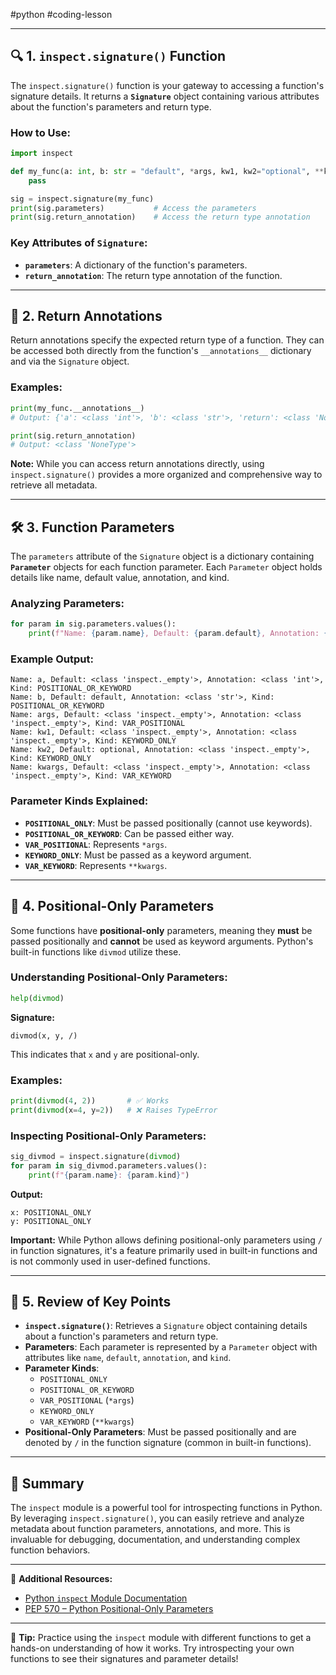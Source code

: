 #python #coding-lesson 

---
## 🔍 1. `inspect.signature()` Function

The `inspect.signature()` function is your gateway to accessing a function's signature details. It returns a **`Signature`** object containing various attributes about the function's parameters and return type.

### **How to Use:**

```python
import inspect

def my_func(a: int, b: str = "default", *args, kw1, kw2="optional", **kwargs) -> None:
    pass

sig = inspect.signature(my_func)
print(sig.parameters)           # Access the parameters
print(sig.return_annotation)    # Access the return type annotation
```

### **Key Attributes of `Signature`:**

- **`parameters`**: A dictionary of the function's parameters.
- **`return_annotation`**: The return type annotation of the function.

---

## 📝 2. Return Annotations

Return annotations specify the expected return type of a function. They can be accessed both directly from the function's `__annotations__` dictionary and via the `Signature` object.

### **Examples:**

```python
print(my_func.__annotations__)
# Output: {'a': <class 'int'>, 'b': <class 'str'>, 'return': <class 'NoneType'>}

print(sig.return_annotation)
# Output: <class 'NoneType'>
```

**Note:** While you can access return annotations directly, using `inspect.signature()` provides a more organized and comprehensive way to retrieve all metadata.

---

## 🛠️ 3. Function Parameters

The `parameters` attribute of the `Signature` object is a dictionary containing **`Parameter`** objects for each function parameter. Each `Parameter` object holds details like name, default value, annotation, and kind.

### **Analyzing Parameters:**

```python
for param in sig.parameters.values():
    print(f"Name: {param.name}, Default: {param.default}, Annotation: {param.annotation}, Kind: {param.kind}")
```

### **Example Output:**

```
Name: a, Default: <class 'inspect._empty'>, Annotation: <class 'int'>, Kind: POSITIONAL_OR_KEYWORD
Name: b, Default: default, Annotation: <class 'str'>, Kind: POSITIONAL_OR_KEYWORD
Name: args, Default: <class 'inspect._empty'>, Annotation: <class 'inspect._empty'>, Kind: VAR_POSITIONAL
Name: kw1, Default: <class 'inspect._empty'>, Annotation: <class 'inspect._empty'>, Kind: KEYWORD_ONLY
Name: kw2, Default: optional, Annotation: <class 'inspect._empty'>, Kind: KEYWORD_ONLY
Name: kwargs, Default: <class 'inspect._empty'>, Annotation: <class 'inspect._empty'>, Kind: VAR_KEYWORD
```

### **Parameter Kinds Explained:**

- **`POSITIONAL_ONLY`**: Must be passed positionally (cannot use keywords).
- **`POSITIONAL_OR_KEYWORD`**: Can be passed either way.
- **`VAR_POSITIONAL`**: Represents `*args`.
- **`KEYWORD_ONLY`**: Must be passed as a keyword argument.
- **`VAR_KEYWORD`**: Represents `**kwargs`.

---

## 🧩 4. Positional-Only Parameters

Some functions have **positional-only** parameters, meaning they **must** be passed positionally and **cannot** be used as keyword arguments. Python's built-in functions like `divmod` utilize these.

### **Understanding Positional-Only Parameters:**

```python
help(divmod)
```

**Signature:**
```
divmod(x, y, /)
```

This indicates that `x` and `y` are positional-only.

### **Examples:**

```python
print(divmod(4, 2))       # ✅ Works
print(divmod(x=4, y=2))   # ❌ Raises TypeError
```

### **Inspecting Positional-Only Parameters:**

```python
sig_divmod = inspect.signature(divmod)
for param in sig_divmod.parameters.values():
    print(f"{param.name}: {param.kind}")
```

**Output:**
```
x: POSITIONAL_ONLY
y: POSITIONAL_ONLY
```

**Important:** While Python allows defining positional-only parameters using `/` in function signatures, it's a feature primarily used in built-in functions and is not commonly used in user-defined functions.

---

## 📝 5. Review of Key Points

- **`inspect.signature()`**: Retrieves a `Signature` object containing details about a function's parameters and return type.
- **Parameters**: Each parameter is represented by a `Parameter` object with attributes like `name`, `default`, `annotation`, and `kind`.
- **Parameter Kinds**:
  - `POSITIONAL_ONLY`
  - `POSITIONAL_OR_KEYWORD`
  - `VAR_POSITIONAL` (`*args`)
  - `KEYWORD_ONLY`
  - `VAR_KEYWORD` (`**kwargs`)
- **Positional-Only Parameters**: Must be passed positionally and are denoted by `/` in the function signature (common in built-in functions).

---

## 📌 Summary

The `inspect` module is a powerful tool for introspecting functions in Python. By leveraging `inspect.signature()`, you can easily retrieve and analyze metadata about function parameters, annotations, and more. This is invaluable for debugging, documentation, and understanding complex function behaviors.

---

🔗 **Additional Resources:**
- [Python `inspect` Module Documentation](https://docs.python.org/3/library/inspect.html)
- [PEP 570 – Python Positional-Only Parameters](https://www.python.org/dev/peps/pep-0570/)

---

📓 **Tip:** Practice using the `inspect` module with different functions to get a hands-on understanding of how it works. Try introspecting your own functions to see their signatures and parameter details!
